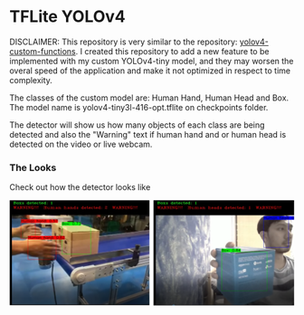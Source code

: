# TFLite YOLOv4

DISCLAIMER: This repository is very similar to the repository: [yolov4-custom-functions](https://github.com/theAIGuysCode/yolov4-custom-functions). I created this repository to add a new feature to be implemented with my custom YOLOv4-tiny model, and they may worsen the overal speed of the application and make it not optimized in respect to time complexity.

The classes of the custom model are: Human Hand, Human Head and Box.
The model name is yolov4-tiny3l-416-opt.tflite on checkpoints folder.

The detector will show us how many objects of each class are being detected and also the "Warning" text if human hand and or human head is detected on the video or live webcam.

### The Looks
Check out how the detector looks like
<p align="center"><img src="detections/detection2.png" width="768"\></p>
